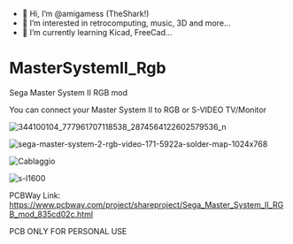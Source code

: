 - 👋 Hi, I’m @amigamess (TheShark!)
- 👀 I’m interested in retrocomputing, music, 3D and more...
- 🌱 I’m currently learning Kicad, FreeCad...
  
# MasterSystemII_Rgb
Sega Master System II RGB mod

You can connect your Master System II to RGB or S-VIDEO TV/Monitor

![344100104_777961707118538_2874564122602579536_n](https://github.com/amigamess/MasterSystemII_Rgb/assets/82521152/bf0cf3f0-9d08-4b48-b585-7907bba7793d)

![sega-master-system-2-rgb-video-171-5922a-solder-map-1024x768](https://github.com/amigamess/MasterSystemII_Rgb/assets/82521152/a2d28062-77cb-4b19-85e9-5fd36c1310f8)

![Cablaggio](https://github.com/amigamess/MasterSystemII_Rgb/assets/82521152/cebce24b-fc74-4a2d-801e-8a3f1d74515d)

![s-l1600](https://github.com/amigamess/MasterSystemII_Rgb/assets/82521152/02d51f3b-9888-4607-aabc-4409deca6632)


PCBWay Link: https://www.pcbway.com/project/shareproject/Sega_Master_System_II_RGB_mod_835cd02c.html

PCB ONLY FOR PERSONAL USE
